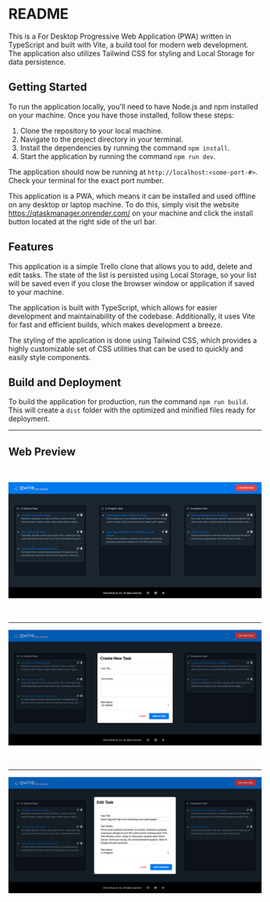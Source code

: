 README
======

This is a For Desktop Progressive Web Application (PWA) written in TypeScript and built with Vite, a build tool for modern web development. The application also utilizes Tailwind CSS for styling and Local Storage for data persistence.

Getting Started
---------------

To run the application locally, you'll need to have Node.js and npm installed on your machine. Once you have those installed, follow these steps:

1.  Clone the repository to your local machine.
2.  Navigate to the project directory in your terminal.
3.  Install the dependencies by running the command `npm install`.
4.  Start the application by running the command `npm run dev`.

The application should now be running at `http://localhost:<some-port-#>`. Check your terminal for the exact port number.

This application is a PWA, which means it can be installed and used offline on any desktop or laptop machine. To do this, simply visit the website https://qtaskmanager.onrender.com/ on your machine and click the install button located at the right side of the url bar.

Features
--------

This application is a simple Trello clone that allows you to add, delete and edit tasks. The state of the list is persisted using Local Storage, so your list will be saved even if you close the browser window or application if saved to your machine.

The application is built with TypeScript, which allows for easier development and maintainability of the codebase. Additionally, it uses Vite for fast and efficient builds, which makes development a breeze.

The styling of the application is done using Tailwind CSS, which provides a highly customizable set of CSS utilities that can be used to quickly and easily style components.

Build and Deployment
--------------------

To build the application for production, run the command `npm run build`. This will create a `dist` folder with the optimized and minified files ready for deployment.

<hr/>

Web Preview
--------------------
<br/>

![alt text](https://github.com/nievescs20/qwire/blob/main/public/screenshots/Project_Board.png?raw=false)

<br/>
<hr/>

![alt text](https://github.com/nievescs20/qwire/blob/main/public/screenshots/New_Task.png?raw=false)

</br>
<hr/>

![alt text](https://github.com/nievescs20/qwire/blob/main/public/screenshots/Edit_Modal.png?raw=false)
